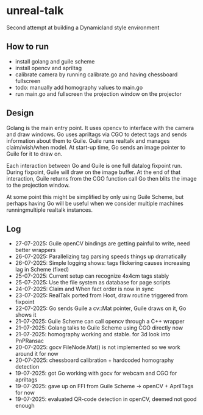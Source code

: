 # unreal-talk

Second attempt at building a Dynamicland style environment

## How to run

* install golang and guile scheme
* install opencv and apriltag
* calibrate camera by running calibrate.go and having chessboard fullscreen
* todo: manually add homography values to main.go
* run main.go and fullscreen the projection window on the projector

## Design

Golang is the main entry point. It uses opencv to interface with the camera and draw windows.
Go uses apriltags via CGO to detect tags and sends information about them to Guile.
Guile runs realtalk and manages claim/wish/when model.
At start-up time, Go sends an image pointer to Guile for it to draw on.

Each interaction between Go and Guile is one full datalog fixpoint run.
During fixpoint, Guile will draw on the image buffer.
At the end of that interaction, Guile returns from the CGO function call
Go then blits the image to the projection window.

At some point this might be simplified by only using Guile Scheme, but perhaps having Go will be useful when we consider multiple machines runningmultiple realtalk instances.

## Log

* 27-07-2025: Guile openCV bindings are getting painful to write, need better wrappers
* 26-07-2025: Parallelizing tag parsing speeds things up dramatically
* 26-07-2025: Simple logging shows: tags flickering causes increasing lag in Scheme (fixed)
* 25-07-2025: Current setup can recognize 4x4cm tags stably
* 25-07-2025: Use the file system as database for page scripts
* 24-07-2025: Claim and When fact order is now in sync
* 23-07-2025: RealTalk ported from Hoot, draw routine triggered from fixpoint
* 22-07-2025: Go sends Guile a cv::Mat pointer, Guile draws on it, Go shows it
* 21-07-2025: Guile Scheme can call opencv through a C++ wrapper
* 21-07-2025: Golang talks to Guile Scheme using CGO directly now
* 21-07-2025: homography working and stable. for 3d look into PnPRansac
* 20-07-2025: gocv FileNode.Mat() is not implemented so we work around it for now
* 20-07-2025: chessboard calibration + hardcoded homography detection
* 19-07-2025: got Go working with gocv for webcam and CGO for apriltags
* 19-07-2025: gave up on FFI from Guile Scheme -> openCV + AprilTags for now
* 19-07-2025: evaluated QR-code detection in openCV, deemed not good enough
